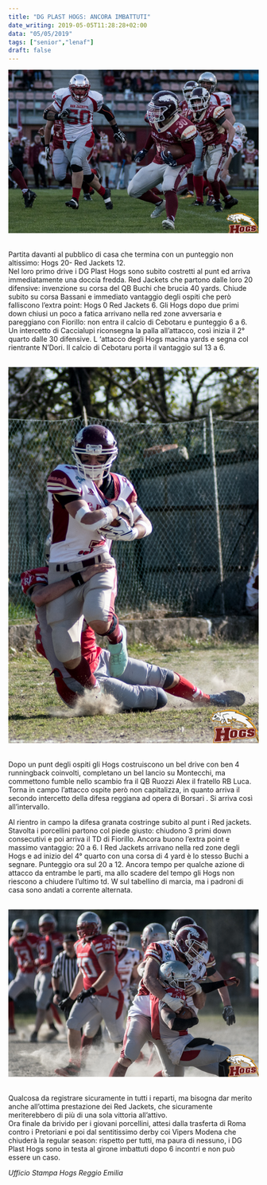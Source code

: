```yaml
---
title: "DG PLAST HOGS: ANCORA IMBATTUTI"
date_writing: 2019-05-05T11:28:28+02:00
data: "05/05/2019"
tags: ["senior","lenaf"]
draft: false
---
```


<center>
<img class="articolo" src="../img/2019/RBruozzi.jpg">
</center>

<br/>  

Partita davanti al pubblico di casa che termina con un punteggio non altissimo: Hogs 20- Red Jackets 12.  
Nel loro primo drive i DG Plast Hogs sono subito costretti al punt ed arriva immediatamente una doccia fredda. Red Jackets che partono dalle loro 20 difensive: invenzione su corsa del QB Buchi che brucia 40 yards. Chiude subito su corsa Bassani e immediato vantaggio degli ospiti che però falliscono l’extra point: Hogs 0 Red Jackets 6. Gli Hogs dopo due primi down chiusi un poco a fatica arrivano nella red zone avversaria e pareggiano con Fiorillo: non entra il calcio di Cebotaru e punteggio 6 a 6.  
Un intercetto di Caccialupi riconsegna la palla all’attacco, così inizia il 2° quarto dalle 30 difensive. L ‘attacco degli Hogs macina yards e segna col rientrante N’Dori. Il calcio di Cebotaru porta il vantaggio sul 13 a 6.  

<br/> 

<center>
<img class="articolo" src="../img/2019/cebotaru.jpg">
</center>

<br/>  

Dopo un punt degli ospiti gli Hogs costruiscono un bel drive con ben 4 runningback coinvolti, completano un bel lancio su Montecchi, ma commettono fumble nello scambio fra il QB Ruozzi Alex il  fratello RB Luca. Torna in campo l’attacco ospite però non capitalizza, in quanto arriva il secondo intercetto della difesa reggiana ad opera di Borsari . Si arriva così all’intervallo.  
  
Al rientro in campo la difesa granata costringe subito al punt i Red jackets. Stavolta i porcellini partono col piede giusto: chiudono 3 primi down consecutivi e poi arriva il TD di Fiorillo. Ancora buono l’extra point e massimo vantaggio: 20 a 6. I Red Jackets arrivano nella red zone degli Hogs e ad inizio del 4° quarto con una corsa di 4 yard è lo stesso Buchi a segnare. Punteggio ora sul 20 a 12. Ancora tempo per qualche azione di attacco da entrambe le parti, ma allo scadere del tempo gli Hogs non riescono a chiudere l’ultimo td. W sul tabellino di marcia, ma i padroni di casa sono andati a corrente alternata.  

<br/> 

<center>
<img class="articolo" src="../img/2019/defense-2.jpg">
</center>

<br/>  

Qualcosa da registrare sicuramente in tutti i reparti, ma bisogna dar merito anche all’ottima prestazione dei Red Jackets, che sicuramente meriterebbero di più di una sola vittoria all’attivo.  
Ora finale da brivido per i giovani porcellini, attesi dalla trasferta di Roma contro i Pretoriani e poi dal sentitissimo derby coi Vipers Modena che chiuderà la regular season: rispetto per tutti, ma paura di nessuno, i DG Plast Hogs sono in testa al girone imbattuti dopo 6 incontri e non può essere un caso.  
  
   
*Ufficio Stampa Hogs Reggio Emilia*